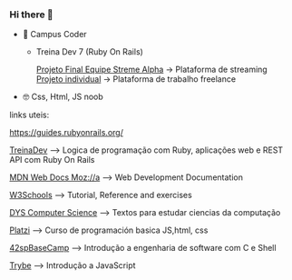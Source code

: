 ### Hi there 👋


- 🌱 Campus Coder
  - Treina Dev 7 (Ruby On Rails)
 
     [Projeto Final Equipe Streme Alpha](https://github.com/TreinaDev/stream-alpha) -> Plataforma de streaming
     [Projeto individual](https://github.com/angelasoler/Tech_Freelance_Project) -> Plataforma de trabalho freelance
       
     
- 🤓 Css, Html, JS noob

links uteis: 

https://guides.rubyonrails.org/

[TreinaDev](https://treinadev.com.br/) --> Logica de programação com Ruby, aplicações web e REST API com Ruby On Rails

[MDN Web Docs Moz://a](https://developer.mozilla.org/) --> Web Development Documentation

[W3Schools](https://www.w3schools.com/) --> Tutorial, Reference and exercises

[DYS Computer Science](https://github.com/jamesleeat/TeachYourselfCS-ES/blob/main/TeachYourselfCS-ES.md) --> Textos para estudar ciencias da computação

[Platzi](https://platzi.com/clases/programacion-basica/) --> Curso de programación basica JS,html, css
 
[42spBaseCamp](https://www.42sp.org.br/)  --> Introdução a engenharia de software com C e Shell
 
[Trybe](https://freecourse.betrybe.com/introducao-ao-javascript/parte-4/) --> Introdução a JavaScript
 
 


<!--
**angelasoler/angelasoler** is a ✨ _special_ ✨ repository because its `README.md` (this file) appears on your GitHub profile.

Here are some ideas to get you started:

- 🔭 I’m currently working on ...
- 🌱 I’m currently learning ...
- 👯 I’m looking to collaborate on ...
- 🤔 I’m looking for help with ...
- 💬 Ask me about ...
- 📫 How to reach me: ...
- 😄 Pronouns: ...
- ⚡ Fun fact: ...
-->
